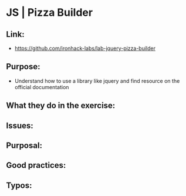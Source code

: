 # JS | Pizza Builder

## Link:
  - https://github.com/ironhack-labs/lab-jquery-pizza-builder
## Purpose:
  - Understand how to use a library like jquery and find resource on the official documentation
## What they do in the exercise:

## Issues:

## Purposal:

## Good practices:

## Typos:


